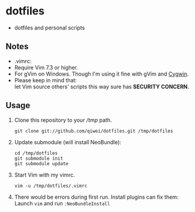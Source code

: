 dotfiles
========

- dotfiles and personal scripts

Notes
--
- .vimrc:
- Require Vim 7.3 or higher.
- For gVim on Windows. Though I'm using it fine with gVim and [Cygwin](http://www.cygwin.com/).
- Please keep in mind that:  
  let Vim source others' scripts this way sure has **SECURITY CONCERN**.

Usage
--
1. Clone this repository to your _/tmp_ path.

	`git clone git://github.com/qiwei/dotfiles.git /tmp/dotfiles`

2. Update submodule (will install NeoBundle):

	```
	cd /tmp/dotfiles
	git submodule init
	git submodule update
	```

3. Start Vim with my vimrc.

	`vim -u /tmp/dotfiles/.vimrc`

4. There would be errors during first run. Install plugins can fix them:  
	Launch `vim` and run `:NeoBundleInstall`

